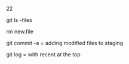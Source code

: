 22

git ls -files

rm new.file

git commit -a = adding modified files to staging 

git log = with recent at the top 



